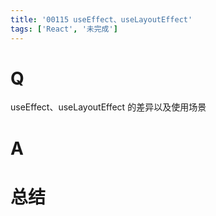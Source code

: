 ```yaml
---
title: '00115 useEffect、useLayoutEffect'
tags: ['React', '未完成']
---
```


# Q

useEffect、useLayoutEffect 的差异以及使用场景

# A



# 总结



<script>
  function func() {

  }
  
</script>